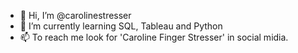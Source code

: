- 👋 Hi, I’m @carolinestresser
- 🌱 I’m currently learning SQL, Tableau and Python
- 📫 To reach me look for 'Caroline Finger Stresser' in social midia. 

<!---
carolinestresser/carolinestresser is a ✨ special ✨ repository because its `README.md` (this file) appears on your GitHub profile.
You can click the Preview link to take a look at your changes.
--->
